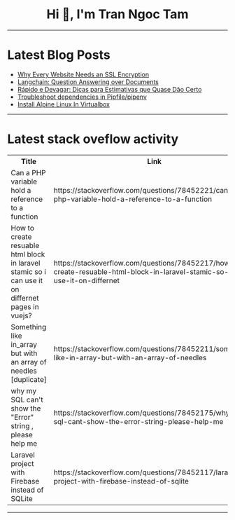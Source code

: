 <h1 align="center">Hi 👋, I'm Tran Ngoc Tam</h1>

---

# Latest Blog Posts 
<!-- BLOG-POST-LIST:START -->
- [Why Every Website Needs an SSL Encryption](https://dev.to/me_priya/why-every-website-needs-an-ssl-encryption-4bcb)
- [Langchain: Question Answering over Documents](https://dev.to/rutamstwt/langchain-question-answering-over-documents-3mh6)
- [Rápido e Devagar: Dicas para Estimativas que Quase Dão Certo](https://dev.to/pdn/rapido-e-devagar-dicas-para-estimativas-que-quase-dao-certo-a26)
- [Troubleshoot dependencies in Pipfile/pipenv](https://dev.to/notingin4k/troubleshoot-dependencies-in-pipfilepipenv-27d3)
- [Install Alpine Linux In Virtualbox](https://dev.to/hardyweb/install-alpine-linux-in-virtualbox-edn)
<!-- BLOG-POST-LIST:END -->

---

# Latest stack oveflow activity
<table>
  <tr><th>Title</th><th>Link</th></tr>
  <!-- STACKOVERFLOW:START --><tr><td>Can a PHP variable hold a reference to a function</td><td>https://stackoverflow.com/questions/78452221/can-a-php-variable-hold-a-reference-to-a-function</td></tr><tr><td>How to create resuable html block in laravel stamic so i can use it on differnet pages in vuejs?</td><td>https://stackoverflow.com/questions/78452217/how-to-create-resuable-html-block-in-laravel-stamic-so-i-can-use-it-on-differnet</td></tr><tr><td>Something like in_array but with an array of needles [duplicate]</td><td>https://stackoverflow.com/questions/78452211/something-like-in-array-but-with-an-array-of-needles</td></tr><tr><td>why my SQL can&#39;t show the &quot;Error&quot; string , please help me</td><td>https://stackoverflow.com/questions/78452175/why-my-sql-cant-show-the-error-string-please-help-me</td></tr><tr><td>Laravel project with Firebase instead of SQLite</td><td>https://stackoverflow.com/questions/78452117/laravel-project-with-firebase-instead-of-sqlite</td></tr><!-- STACKOVERFLOW:END -->
</table>

---


